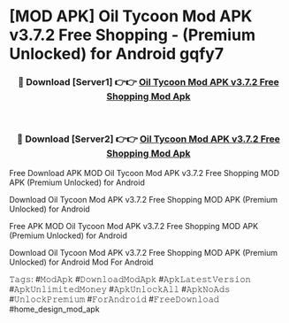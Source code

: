 # [MOD APK] Oil Tycoon Mod APK v3.7.2 Free Shopping - (Premium Unlocked) for Android gqfy7



<div align="center">
<h3>🔴 Download [Server1] 👉👉 <a href="https://momento.my/?title=Oil_Tycoon_Mod_APK_v3.7.2_Free_Shopping">Oil Tycoon Mod APK v3.7.2 Free Shopping Mod Apk</a></h3><br>

<h3>🔴 Download [Server2] 👉👉 <a href="https://momento.my/?title=Oil_Tycoon_Mod_APK_v3.7.2_Free_Shopping">Oil Tycoon Mod APK v3.7.2 Free Shopping Mod Apk</a></h3>
</div>



Free Download APK MOD Oil Tycoon Mod APK v3.7.2 Free Shopping MOD APK (Premium Unlocked) for Android

Download Oil Tycoon Mod APK v3.7.2 Free Shopping MOD APK (Premium Unlocked) for Android

Free APK MOD Oil Tycoon Mod APK v3.7.2 Free Shopping MOD APK (Premium Unlocked) for Android

Download Oil Tycoon Mod APK v3.7.2 Free Shopping MOD APK (Premium Unlocked) for Android Mod For Android

𝚃𝚊𝚐𝚜: #𝙼𝚘𝚍𝙰𝚙𝚔 #𝙳𝚘𝚠𝚗𝚕𝚘𝚊𝚍𝙼𝚘𝚍𝙰𝚙𝚔 #𝙰𝚙𝚔𝙻𝚊𝚝𝚎𝚜𝚝𝚅𝚎𝚛𝚜𝚒𝚘𝚗 #𝙰𝚙𝚔𝚄𝚗𝚕𝚒𝚖𝚒𝚝𝚎𝚍𝙼𝚘𝚗𝚎𝚢 #𝙰𝚙𝚔𝚄𝚗𝚕𝚘𝚌𝚔𝙰𝚕𝚕 #𝙰𝚙𝚔𝙽𝚘𝙰𝚍𝚜 #𝚄𝚗𝚕𝚘𝚌𝚔𝙿𝚛𝚎𝚖𝚒𝚞𝚖 #𝙵𝚘𝚛𝙰𝚗𝚍𝚛𝚘𝚒𝚍 #𝙵𝚛𝚎𝚎𝙳𝚘𝚠𝚗𝚕𝚘𝚊𝚍 #home_design_mod_apk
